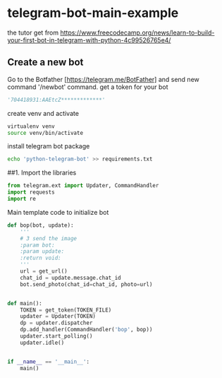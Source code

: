 # telegram-bot-main-example
the tutor get from https://www.freecodecamp.org/news/learn-to-build-your-first-bot-in-telegram-with-python-4c99526765e4/
## Create a new bot

Go to the Botfather [https://telegram.me/BotFather] and send new command '/newbot' command.
get a token for your bot

```python
'704418931:AAEtcZ*************'
```

create venv and activate
```bash
virtualenv venv
source venv/bin/activate

```
install telegram bot package

```bash
echo 'python-telegram-bot' >> requirements.txt
```
##1. Import the libraries

```python
from telegram.ext import Updater, CommandHandler
import requests
import re
``` 

Main template code to initialize bot 
```python
def bop(bot, update):
    '''
    # 3 send the image
    :param bot:
    :param update:
    :return void:
    '''
    url = get_url()
    chat_id = update.message.chat_id
    bot.send_photo(chat_id=chat_id, photo=url)


def main():
    TOKEN = get_token(TOKEN_FILE)
    updater = Updater(TOKEN)
    dp = updater.dispatcher
    dp.add_handler(CommandHandler('bop', bop))
    updater.start_polling()
    updater.idle()


if __name__ == '__main__':
    main()

```